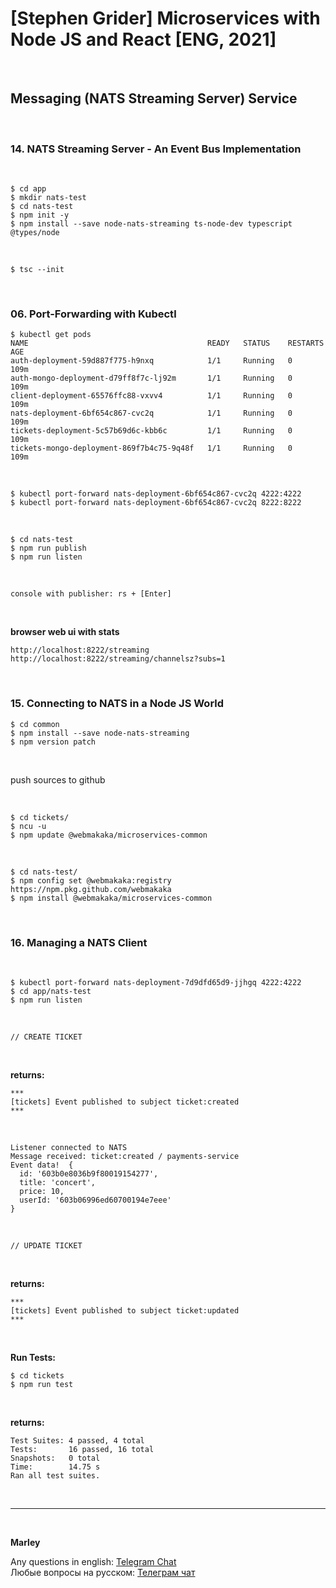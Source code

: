 # [Stephen Grider] Microservices with Node JS and React [ENG, 2021]

<br/>

## Messaging (NATS Streaming Server) Service

<br/>

### 14. NATS Streaming Server - An Event Bus Implementation

<br/>

    $ cd app
    $ mkdir nats-test
    $ cd nats-test
    $ npm init -y
    $ npm install --save node-nats-streaming ts-node-dev typescript @types/node

<br/>

    $ tsc --init

<br/>

### 06. Port-Forwarding with Kubectl

```
$ kubectl get pods
NAME                                        READY   STATUS    RESTARTS   AGE
auth-deployment-59d887f775-h9nxq            1/1     Running   0          109m
auth-mongo-deployment-d79ff8f7c-lj92m       1/1     Running   0          109m
client-deployment-65576ffc88-vxvv4          1/1     Running   0          109m
nats-deployment-6bf654c867-cvc2q            1/1     Running   0          109m
tickets-deployment-5c57b69d6c-kbb6c         1/1     Running   0          109m
tickets-mongo-deployment-869f7b4c75-9q48f   1/1     Running   0          109m
```

<br/>

    $ kubectl port-forward nats-deployment-6bf654c867-cvc2q 4222:4222
    $ kubectl port-forward nats-deployment-6bf654c867-cvc2q 8222:8222

<br/>

    $ cd nats-test
    $ npm run publish
    $ npm run listen

<br/>
    
    console with publisher: rs + [Enter]

<br/>

**browser web ui with stats**

    http://localhost:8222/streaming
    http://localhost:8222/streaming/channelsz?subs=1

<br/>

### 15. Connecting to NATS in a Node JS World

    $ cd common
    $ npm install --save node-nats-streaming
    $ npm version patch

<br/>

push sources to github

<br/>

```
$ cd tickets/
$ ncu -u
$ npm update @webmakaka/microservices-common
```

<br/>

```
$ cd nats-test/
$ npm config set @webmakaka:registry https://npm.pkg.github.com/webmakaka
$ npm install @webmakaka/microservices-common
```

<br/>

### 16. Managing a NATS Client

<br/>

    $ kubectl port-forward nats-deployment-7d9dfd65d9-jjhgq 4222:4222
    $ cd app/nats-test
    $ npm run listen

<br/>

```
// CREATE TICKET
```

<br/>

**returns:**

```
***
[tickets] Event published to subject ticket:created
***
```

<br/>

```
Listener connected to NATS
Message received: ticket:created / payments-service
Event data!  {
  id: '603b0e8036b9f80019154277',
  title: 'concert',
  price: 10,
  userId: '603b06996ed60700194e7eee'
}
```

<br/>

```
// UPDATE TICKET
```

<br/>

**returns:**

```
***
[tickets] Event published to subject ticket:updated
***
```

<br/>

**Run Tests:**

    $ cd tickets
    $ npm run test

<br/>

**returns:**

```
Test Suites: 4 passed, 4 total
Tests:       16 passed, 16 total
Snapshots:   0 total
Time:        14.75 s
Ran all test suites.
```

<br/>

---

<br/>

**Marley**

Any questions in english: <a href="https://jsdev.org/chat/">Telegram Chat</a>  
Любые вопросы на русском: <a href="https://jsdev.ru/chat/">Телеграм чат</a>
